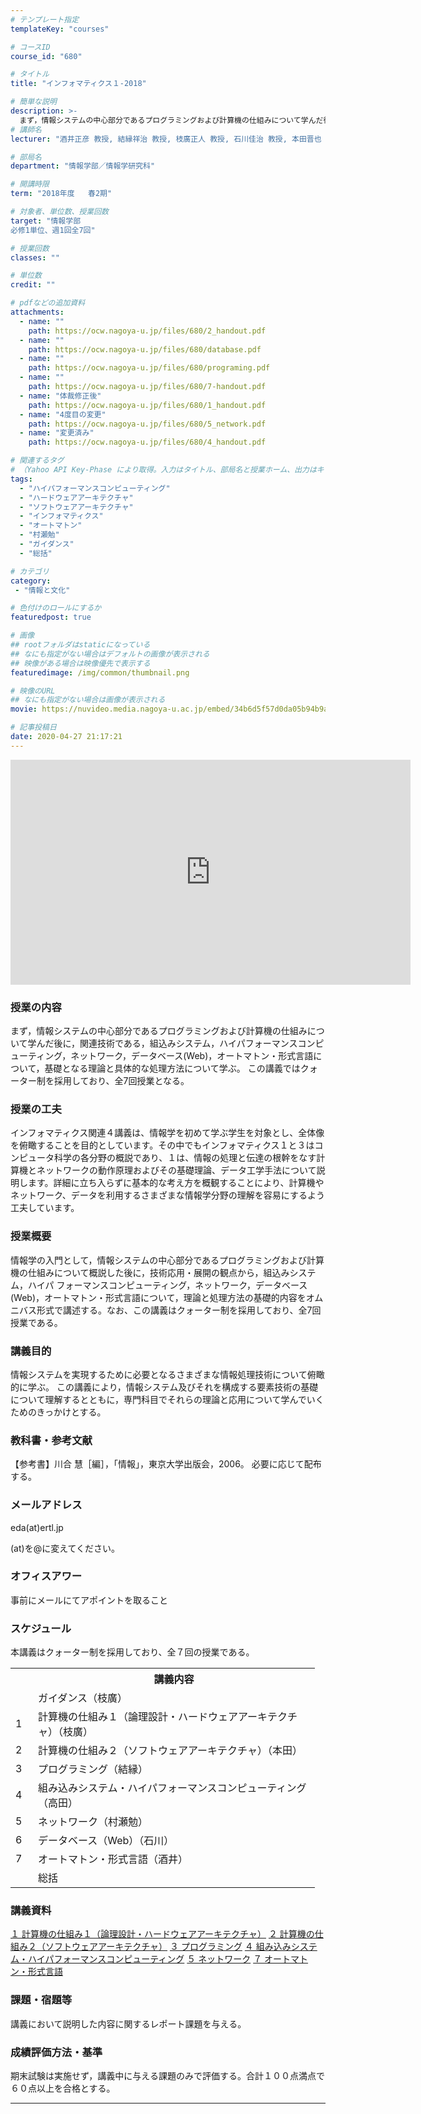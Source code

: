 ```yaml
---
# テンプレート指定
templateKey: "courses"

# コースID
course_id: "680"

# タイトル
title: "インフォマティクス１-2018"

# 簡単な説明
description: >-
  まず，情報システムの中心部分であるプログラミングおよび計算機の仕組みについて学んだ後に，関連技術である，組込みシステム，ハイパフォーマンスコンピューティング，ネットワーク，データベース(Web)，オートマトン・形式言語について，基礎となる理論と具体的な処理方法について学ぶ。 1. ガイダンス（枝廣） 2. 計算機の仕組み１（論理設計・ハードウェアアーキテクチャ）（枝廣） 3. 計算機の仕組み２（ソ ....
# 講師名
lecturer: "酒井正彦 教授, 結縁祥治 教授, 枝廣正人 教授, 石川佳治 教授, 本田晋也 准教授, 高田広章 教授, 村瀬勉 教授"

# 部局名
department: "情報学部／情報学研究科"

# 開講時限
term: "2018年度	春2期"

# 対象者、単位数、授業回数
target: "情報学部
必修1単位、週1回全7回"

# 授業回数
classes: ""

# 単位数
credit: ""

# pdfなどの追加資料
attachments:
  - name: "" 
    path: https://ocw.nagoya-u.jp/files/680/2_handout.pdf
  - name: "" 
    path: https://ocw.nagoya-u.jp/files/680/database.pdf
  - name: "" 
    path: https://ocw.nagoya-u.jp/files/680/programing.pdf
  - name: "" 
    path: https://ocw.nagoya-u.jp/files/680/7-handout.pdf
  - name: "体裁修正後" 
    path: https://ocw.nagoya-u.jp/files/680/1_handout.pdf
  - name: "4度目の変更" 
    path: https://ocw.nagoya-u.jp/files/680/5_network.pdf
  - name: "変更済み" 
    path: https://ocw.nagoya-u.jp/files/680/4_handout.pdf

# 関連するタグ
# （Yahoo API Key-Phase により取得。入力はタイトル、部局名と授業ホーム、出力はキーフレーズ（tags））
tags:
  - "ハイパフォーマンスコンピューティング"
  - "ハードウェアアーキテクチャ"
  - "ソフトウェアアーキテクチャ"
  - "インフォマティクス"
  - "オートマトン"
  - "村瀬勉"
  - "ガイダンス"
  - "総括"

# カテゴリ
category:
 - "情報と文化"

# 色付けのロールにするか
featuredpost: true

# 画像
## rootフォルダはstaticになっている
## なにも指定がない場合はデフォルトの画像が表示される
## 映像がある場合は映像優先で表示する
featuredimage: /img/common/thumbnail.png

# 映像のURL
## なにも指定がない場合は画像が表示される
movie: https://nuvideo.media.nagoya-u.ac.jp/embed/34b6d5f57d0da05b94b9a026b34ce25ffa286172

# 記事投稿日
date: 2020-04-27 21:17:21
---
```


<iframe src="https://nuvideo.media.nagoya-u.ac.jp/embed/34b6d5f57d0da05b94b9a026b34ce25ffa286172" width="640" height="360" frameborder="0" allowfullscreen></iframe>


### 授業の内容

まず，情報システムの中心部分であるプログラミングおよび計算機の仕組みについて学んだ後に，関連技術である，組込みシステム，ハイパフォーマンスコンピューティング，ネットワーク，データベース(Web)，オートマトン・形式言語について，基礎となる理論と具体的な処理方法について学ぶ。
この講義ではクォーター制を採用しており、全7回授業となる。






### 授業の工夫


インフォマティクス関連４講義は、情報学を初めて学ぶ学生を対象とし、全体像を俯瞰することを目的としています。その中でもインフォマティクス１と３はコンピュータ科学の各分野の概説であり、１は、情報の処理と伝達の根幹をなす計算機とネットワークの動作原理およびその基礎理論、データ工学手法について説明します。詳細に立ち入らずに基本的な考え方を概観することにより、計算機やネットワーク、データを利用するさまざまな情報学分野の理解を容易にするよう工夫しています。





### 授業概要

<p>
情報学の入門として，情報システムの中心部分であるプログラミングおよび計算機の仕組みについて概説した後に，技術応用・展開の観点から，組込みシステム，ハイパ フォーマンスコンピューティング，ネットワーク，データベース(Web)，オートマトン・形式言語について，理論と処理方法の基礎的内容をオムニバス形式で講述する。なお、この講義はクォーター制を採用しており、全7回授業である。
</p>

### 講義目的

<p>
情報システムを実現するために必要となるさまざまな情報処理技術について俯瞰的に学ぶ。
この講義により，情報システム及びそれを構成する要素技術の基礎について理解するとともに，専門科目でそれらの理論と応用について学んでいくためのきっかけとする。
</p>

### 教科書・参考文献

<p>
【参考書】川合 慧［編］，「情報」，東京大学出版会，2006。
必要に応じて配布する。
</p>

### メールアドレス

<p>
eda(at)ertl.jp
</p>
<p>
(at)を@に変えてください。
</p>

### オフィスアワー

<p>
事前にメールにてアポイントを取ること
</p>



<h3>スケジュール</h3>
<p>
本講義はクォーター制を採用しており、全７回の授業である。
</p>
<table class="basic" width="455">
<tr>
<th width="20" class="center"></th>
<th width="435" class="center">講義内容</th>
</tr>
<tr>
<td width="20" class="center"></td>
<td width="435" class="center">ガイダンス（枝廣）</td>
<tr>
</tr>
<td width="20" class="center">1</td>
<td width="435" class="center">計算機の仕組み１（論理設計・ハードウェアアーキテクチャ）（枝廣）</td>
<tr>
</tr>
<td width="20" class="center">2</td>
<td width="435" class="center">計算機の仕組み２（ソフトウェアアーキテクチャ）（本田）</td>
<tr>
</tr>
<td width="20" class="center">3</td>
<td width="435" class="center">プログラミング（結縁）</td>
<tr>
</tr>
<td width="20" class="center">4</td>
<td width="435" class="center">組み込みシステム・ハイパフォーマンスコンピューティング（高田）</td>
<tr>
</tr>
<td width="20" class="center">5</td>
<td width="435" class="center">ネットワーク（村瀬勉） </td>
<tr>
</tr>
<td width="20" class="center">6</td>
<td width="435" class="center">データベース（Web）（石川）</td>
<tr>
</tr>
<tr>
<td width="20" class="center">7</td>
<td width="435" class="center">オートマトン・形式言語（酒井）</td>
<tr>
</tr>
<td width="20" class="center"></td>
<td width="435" class="center">総括</td>
</td>
</tr>
</table>



### 講義資料
[１ 計算機の仕組み１（論理設計・ハードウェアアーキテクチャ）](https://ocw.nagoya-u.jp/files/680/1_handout.pdf) [２ 計算機の仕組み２（ソフトウェアアーキテクチャ）](https://ocw.nagoya-u.jp/files/680/2_handout.pdf) [３ プログラミング](https://ocw.nagoya-u.jp/files/680/programing.pdf) [４ 組み込みシステム・ハイパフォーマンスコンピューティング](https://ocw.nagoya-u.jp/files/680/4_handout.pdf) [５ ネットワーク](https://ocw.nagoya-u.jp/files/680/5_network.pdf) [](https://ocw.nagoya-u.jp/files/680/database.pdf) [７ オートマトン・形式言語](https://ocw.nagoya-u.jp/files/680/7-handout.pdf) 

### 課題・宿題等
<p>
講義において説明した内容に関するレポート課題を与える。
</p>


### 成績評価方法・基準
<p>
期末試験は実施せず，講義中に与える課題のみで評価する。合計１００点満点で６０点以上を合格とする。
</p>



-----